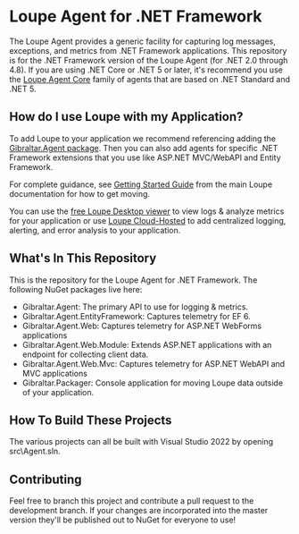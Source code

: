 # Loupe Agent for .NET Framework #

The Loupe Agent provides a generic facility for capturing log messages, exceptions, and metrics
from .NET Framework applications.  This repository is for the .NET Framework version of the Loupe Agent (for .NET 2.0 through 4.8).
If you are using .NET Core or .NET 5 or later, it's recommend you use the [Loupe Agent Core](https://github.com/gibraltarsoftware/loupe.agent.core/) family
of agents that are based on .NET Standard and .NET 5.

## How do I use Loupe with my Application? ##

To add Loupe to your application we recommend referencing adding the [Gibraltar.Agent package](https://www.nuget.org/packages/Gibraltar.Agent/).
Then you can also add agents for specific .NET Framework extensions that you use like ASP.NET MVC/WebAPI and Entity Framework.

For complete guidance, see [Getting Started Guide](https://doc.onloupe.com/#GettingStarted_Introduction.html)
from the main Loupe documentation for how to get moving.

You can use the [free Loupe Desktop viewer](https://onloupe.com/local-logging/free-net-log-viewer) to
view logs & analyze metrics for your application or use [Loupe Cloud-Hosted](https://onloupe.com/) to add centralized logging,
alerting, and error analysis to your application.

## What's In This Repository ##

This is the repository for the Loupe Agent for .NET Framework.
The following NuGet packages live here:

* Gibraltar.Agent: The primary API to use for logging & metrics.
* Gibraltar.Agent.EntityFramework: Captures telemetry for EF 6.
* Gibraltar.Agent.Web: Captures telemetry for ASP.NET WebForms applications
* Gibraltar.Agent.Web.Module: Extends ASP.NET applications with an endpoint for collecting client data.
* Gibraltar.Agent.Web.Mvc: Captures telemetry for ASP.NET WebAPI and MVC applications
* Gibraltar.Packager: Console application for moving Loupe data outside of your application.

## How To Build These Projects ##

The various projects can all be built with Visual Studio 2022 by opening src\Agent.sln.

## Contributing ##

Feel free to branch this project and contribute a pull request to the development branch. If your changes are incorporated
into the master version they'll be published out to NuGet for everyone to use!
